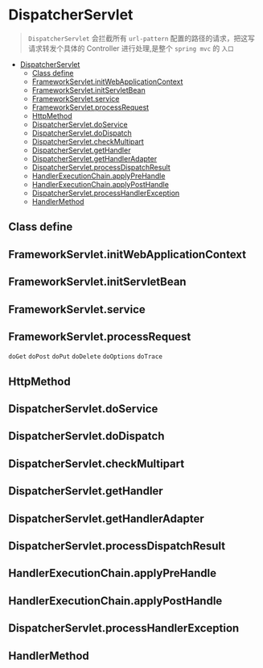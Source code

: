 # DispatcherServlet

> `DispatcherServlet` 会拦截所有 `url-pattern` 配置的路径的请求，把这写请求转发个具体的 Controller 进行处理,是整个 `spring mvc` 的 `入口`

- [DispatcherServlet](#dispatcherservlet)
  - [Class define](#class-define)
  - [FrameworkServlet.initWebApplicationContext](#frameworkservletinitwebapplicationcontext)
  - [FrameworkServlet.initServletBean](#frameworkservletinitservletbean)
  - [FrameworkServlet.service](#frameworkservletservice)
  - [FrameworkServlet.processRequest](#frameworkservletprocessrequest)
  - [HttpMethod](#httpmethod)
  - [DispatcherServlet.doService](#dispatcherservletdoservice)
  - [DispatcherServlet.doDispatch](#dispatcherservletdodispatch)
  - [DispatcherServlet.checkMultipart](#dispatcherservletcheckmultipart)
  - [DispatcherServlet.getHandler](#dispatcherservletgethandler)
  - [DispatcherServlet.getHandlerAdapter](#dispatcherservletgethandleradapter)
  - [DispatcherServlet.processDispatchResult](#dispatcherservletprocessdispatchresult)
  - [HandlerExecutionChain.applyPreHandle](#handlerexecutionchainapplyprehandle)
  - [HandlerExecutionChain.applyPostHandle](#handlerexecutionchainapplyposthandle)
  - [DispatcherServlet.processHandlerException](#dispatcherservletprocesshandlerexception)
  - [HandlerMethod](#handlermethod)

## Class define

## FrameworkServlet.initWebApplicationContext

## FrameworkServlet.initServletBean

## FrameworkServlet.service

## FrameworkServlet.processRequest

`doGet` `doPost` `doPut` `doDelete` `doOptions` `doTrace`

## HttpMethod

## DispatcherServlet.doService

## DispatcherServlet.doDispatch

## DispatcherServlet.checkMultipart

## DispatcherServlet.getHandler

## DispatcherServlet.getHandlerAdapter

## DispatcherServlet.processDispatchResult

## HandlerExecutionChain.applyPreHandle

## HandlerExecutionChain.applyPostHandle

## DispatcherServlet.processHandlerException

## HandlerMethod
